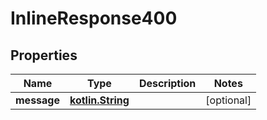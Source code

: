# InlineResponse400

## Properties
Name | Type | Description | Notes
------------ | ------------- | ------------- | -------------
**message** | [**kotlin.String**](.md) |  |  [optional]

